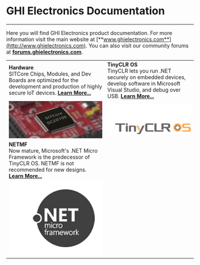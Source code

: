 # GHI Electronics Documentation
---

Here you will find GHI Electronics product documentation. For more information visit the main website at [**www.ghielectronics.com**](http://www.ghielectronics.com). You can also visit our community forums at [**forums.ghielectronics.com**](https://forums.ghielectronics.com).

|  |  |
|---|---|
| **Hardware** </br> SITCore Chips, Modules, and Dev Boards are optimized for the development and production of highly secure IoT devices. [**Learn More...**](hardware/intro.md) | **TinyCLR OS** </br> TinyCLR lets you run .NET securely on embedded devices, develop software in Microsoft Visual Studio, and debug over USB. [**Learn More...**](software/tinyclr/intro.md) |
| [![SITCore SC20100S](hardware/sitcore/images/sc20100-board.jpg)](hardware/intro.md) | [![TinyCLR OS Logo](software/tinyclr/images/tinyclr-logo.jpg)](software/tinyclr/intro.md) |
| **NETMF** </br> Now mature, Microsoft's .NET Micro Framework is the predecessor of TinyCLR OS. NETMF is not recommended for new designs. [**Learn More...**](software/netmf/intro.md)| |
| [![NETMF Logo](images/netmf-logo.png)](software/netmf/intro.md) | |